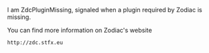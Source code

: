 I am ZdcPluginMissing, signaled when a plugin required by Zodiac is missing.You can find more information on Zodiac's website	http://zdc.stfx.eu